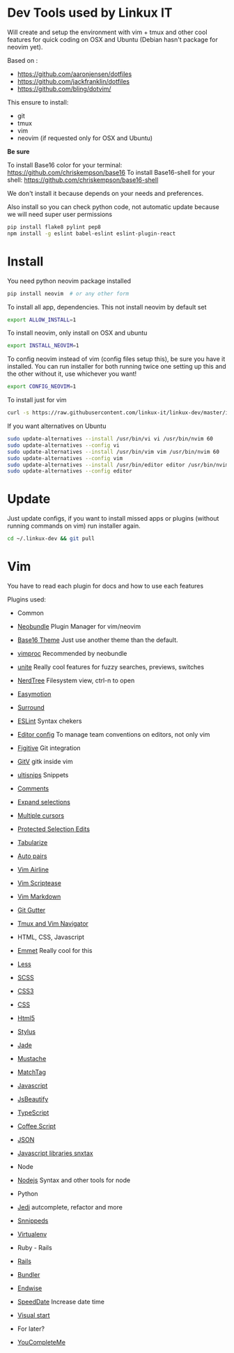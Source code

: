 # Dev Tools used by Linkux IT

Will create and setup the environment with vim + tmux and other cool features for quick coding on
OSX and Ubuntu (Debian hasn't package for neovim yet).


Based on :
  - https://github.com/aaronjensen/dotfiles
  - https://github.com/jackfranklin/dotfiles
  - https://github.com/bling/dotvim/

This ensure to install:
 * git
 * tmux
 * vim
 * neovim (if requested only for OSX and Ubuntu)
 
**Be sure**

To install Base16 color for your terminal: https://github.com/chriskempson/base16
To install Base16-shell for your shell: https://github.com/chriskempson/base16-shell

We don't install it because depends on your needs and preferences.

Also install so you can check python code, not automatic update because we will need super user permissions

```bash
pip install flake8 pylint pep8
npm install -g eslint babel-eslint eslint-plugin-react 
```

Install
=======

You need python neovim package installed

```bash
pip install neovim  # or any other form
```

To install all app, dependencies. This not install neovim by default set

```bash
export ALLOW_INSTALL=1 
```

To install neovim, only install on OSX and ubuntu

```bash
export INSTALL_NEOVIM=1
```

To config neovim instead of vim (config files setup this), be sure you have it
installed. You can run installer for both running twice one setting up this
and the other without it, use whichever you want!

```bash
export CONFIG_NEOVIM=1
```

To install just for vim

```bash
curl -s https://raw.githubusercontent.com/linkux-it/linkux-dev/master/install.sh | bash
```

If you want alternatives on Ubuntu

```bash
sudo update-alternatives --install /usr/bin/vi vi /usr/bin/nvim 60
sudo update-alternatives --config vi
sudo update-alternatives --install /usr/bin/vim vim /usr/bin/nvim 60
sudo update-alternatives --config vim
sudo update-alternatives --install /usr/bin/editor editor /usr/bin/nvim 60
sudo update-alternatives --config editor
```
Update
======

Just update configs, if you want to install missed apps or plugins (without running
commands on vim) run installer again.

```bash
cd ~/.linkux-dev && git pull
```

Vim
===

You have to read each plugin for docs and how to use each features

Plugins used:
 - Common
  - [Neobundle](https://github.com/Shougo/neobundle.vim) Plugin Manager for vim/neovim
  - [Base16 Theme](https://github.com/chriskempson/base16-vim) Just use another theme than the default.
  - [vimproc](https://github.com/Shougo/vimproc.vim) Recommended by neobundle
  - [unite](https://github.com/Shougo/unite.vim) Really cool features for fuzzy searches, previews, switches
  - [NerdTree](https://github.com/scrooloose/nerdtree) Filesystem view, ctrl-n to open
  - [Easymotion](https://github.com/Lokaltog/vim-easymotion)
  - [Surround](https://github.com/tpope/vim-surround)
  - [ESLint](https://github.com/scrooloose/syntastic/tree/master/syntax_checkers)  Syntax chekers
  - [Editor config](https://github.com/editorconfig/editorconfig-vim) To manage team conventions on editors, not only vim
  - [Figitive](https://github.com/tpope/vim-fugitive) Git integration
  - [GitV](https://github.com/gregsexton/gitv) gitk inside vim
  - [ultisnips](https://github.com/SirVer/ultisnips) Snippets
  - [Comments](https://github.com/tomtom/tcomment_vim)
  - [Expand selections](https://github.com/terryma/vim-expand-region)
  - [Multiple cursors](https://github.com/terryma/vim-multiple-cursors)
  - [Protected Selection Edits](https://github.com/chrisbra/NrrwRgn)
  - [Tabularize](https://github.com/godlygeek/tabular)
  - [Auto pairs](https://github.com/jiangmiao/auto-pairs)
  - [Vim Airline](https://github.com/bling/vim-airline)
  - [Vim Scriptease](https://github.com/tpope/vim-scriptease)
  - [Vim Markdown](https://github.com/tpope/vim-markdown)
  - [Git Gutter](https://github.com/airblade/vim-gitgutter)
  - [Tmux and Vim Navigator](christoomey/vim-tmux-navigator)

 - HTML, CSS, Javascript
  - [Emmet](https://github.com/mattn/emmet-vim) Really cool for this
  - [Less](https://github.com/groenewege/vim-less)
  - [SCSS](https://github.com/cakebaker/scss-syntax.vim)
  - [CSS3](https://github.com/hail2u/vim-css3-syntax)
  - [CSS](https://github.com/ap/vim-css-color)
  - [Html5](https://github.com/othree/html5.vim)
  - [Stylus](https://github.com/wavded/vim-stylus)
  - [Jade](https://github.com/digitaltoad/vim-jade)
  - [Mustache](https://github.com/juvenn/mustache.vim)
  - [MatchTag](https://github.com/gregsexton/MatchTag)
  - [Javascript](https://github.com/pangloss/vim-javascript)
  - [JsBeautify](https://github.com/maksimr/vim-jsbeautify)
  - [TypeScript](https://github.com/leafgarland/typescript-vim)
  - [Coffee Script](https://github.com/kchmck/vim-coffee-script)
  - [JSON](https://github.com/leshill/vim-json)
  - [Javascript libraries snxtax](https://github.com/othree/javascript-libraries-syntax.vim)

 - Node
  - [Nodejs](https://github.com/moll/vim-node) Syntax and other tools for node

 - Python
  - [Jedi](https://github.com/davidhalter/jedi-vim) autcomplete, refactor and more
  - [Snnippeds](https://github.com/SirVer/ultisnips)
  - [Virtualenv](https://github.com/jmcantrell/vim-virtualenv)

 - Ruby - Rails
  - [Rails](https://github.com/tpope/vim-rails)
  - [Bundler](https://github.com/tpope/vim-bundler)
  - [Endwise](https://github.com/tpope/vim-endwise)
  - [SpeedDate](https://github.com/tpope/vim-speeddating) Increase date time
  - [Visual start](https://github.com/thinca/vim-visualstar)

 - For later?
  - [YouCompleteMe](https://github.com/Valloric/YouCompleteMe)

